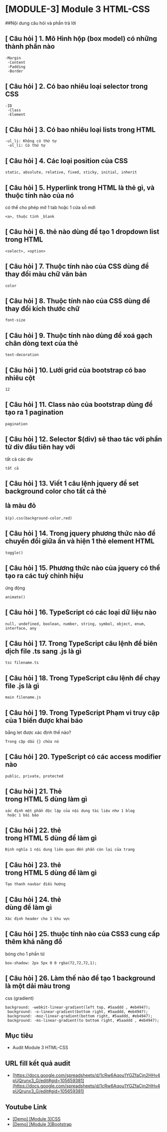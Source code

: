 # [MODULE-3] Module 3 HTML-CSS

##Nội dung câu hỏi và phần trả lời

## [ Câu hỏi ] 1. Mô Hình hộp (box model) có những thành phần nào
```
-Margin
 -Content
 -Padding
 -Border
```
## [ Câu hỏi ] 2. Có bao nhiêu loại selector trong CSS
```
-ID
 -Class
 -Element
```
## [ Câu hỏi ] 3. Có bao nhiêu loại lists trong HTML
```
-ul_li: Không có thứ tự
 -ol_li: Có thứ tự
```
## [ Câu hỏi ] 4. Các loại position của CSS
```
static, absolute, relative, fixed, sticky, initial, inherit
```
## [ Câu hỏi ] 5. Hyperlink trong HTML là thẻ gì, và thuộc tính nào của nó
  có thể cho phép mở 1 tab hoặc 1 cửa sổ mới
```
<a>, thuộc tính _blank
```
## [ Câu hỏi ] 6. thẻ nào dùng để tạo 1 dropdown list trong HTML
```
<select>, <option>
```
## [ Câu hỏi ] 7. Thuộc tính nào của CSS dùng để thay đổi màu chữ văn bản
```
color
```
## [ Câu hỏi ] 8. Thuộc tính nào của CSS dùng để thay đổi kích thước chữ
```
font-size
```
## [ Câu hỏi ] 9. Thuộc tính nào dùng để xoá gạch chân dòng text của thẻ <a>
```
text-decoration
```
## [ Câu hỏi ] 10. Lưới grid của bootstrap có bao nhiêu cột
```
12
```
## [ Câu hỏi ] 11. Class nào của bootstrap dùng để tạo ra 1 pagination
```
pagination
```
## [ Câu hỏi ] 12. Selector $(div) sẽ thao tác với phần tử div đầu tiên hay với
  tất cả các div
```
tất cả
```
## [ Câu hỏi ] 13. Viết 1 câu lệnh jquery để set background color cho tất cả thẻ <p> là màu đỏ
```
$(p).css(background-color,red)
```
## [ Câu hỏi ] 14. Trong jquery phương thức nào để chuyển đổi giữa ẩn và hiện 1 thẻ element HTML
```
toggle()
```
## [ Câu hỏi ] 15. Phương thức nào của jquery có thể tạo ra các tuỳ chỉnh hiệu
  ứng động
```
animate()
```
## [ Câu hỏi ] 16. TypeScript có các loại dữ liệu nào
```
null, undefined, boolean, number, string, symbol, object, enum, interface, any
```
## [ Câu hỏi ] 17. Trong TypeScript câu lệnh để biên dịch file .ts sang .js là gì
```
tsc filename.ts
```
## [ Câu hỏi ] 18. Trong TypeScript câu lệnh để chạy file .js là gì
```
main filename.js
```
## [ Câu hỏi ] 19. Trong TypeScript Phạm vi truy cập của 1 biến được khai báo 
 bằng let được xác định thế nào?
```
Trong cặp dấu {} chứa nó
```
## [ Câu hỏi ] 20. TypeScript có các access modifier nào
```
public, private, protected
```
## [ Câu hỏi ] 21. Thẻ <article> trong HTML 5 dùng làm gì
```
xác định một phần độc lập của nội dung tài liệu như 1 blog
 hoặc 1 bài báo
```
## [ Câu hỏi ] 22. thẻ <aside> trong HTML 5 dùng để làm gì
```
Định nghĩa 1 nội dung liên quan đến phần còn lại của trang
```
## [ Câu hỏi ] 23. thẻ <nav> trong HTML 5 dùng để làm gì
```
Tạo thanh navbar điều hướng
```
## [ Câu hỏi ] 24. thẻ <hgroup> dùng để làm gì
```
Xác định header cho 1 khu vực
```
## [ Câu hỏi ] 25. thuộc tính nào của CSS3 cung cấp thêm khả năng đổ
 bóng cho 1 phần tử
```
box-shadow: 2px 5px 0 0 rgba(72,72,72,1);
```
## [ Câu hỏi ] 26. Làm thế nào để tạo 1 background là một dải màu trong
 css (gradient)
```
background: -webkit-linear-gradient(left top, #5aaddd , #eb4947);
 background: -o-linear-gradient(bottom right, #5aaddd, #eb4947);
 background: -moz-linear-gradient(bottom right, #5aaddd, #eb4947);
 background: -ms-linear-gradient(to bottom right, #5aaddd , #eb4947);
 ```


## Mục tiêu

* Audit Module 3 HTML-CSS
## URL fill kết quả audit

* [https://docs.google.com/spreadsheets/d/1cRw6Aqou1YGZfaCjn2HHv4pUQrunx3_G/edit#gid=105659381](https://docs.google.com/spreadsheets/d/1cRw6Aqou1YGZfaCjn2HHv4pUQrunx3_G/edit#gid=105659381)

## Youtube Link

* [[Demo] [Module 3]CSS](https://www.youtube.com/playlist?list=PL9yu4ScFhKGwmjlndpZ56sj4w3ZvkiWgN)
* [[Demo] [Module 3]Bootstrap](https://www.youtube.com/watch?v=2xSwAsdcwLo&list=PL9yu4ScFhKGyZ9huYpudxdG0j0AJRRZT9)